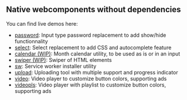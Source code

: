 ## Native webcomponents without dependencies

You can find live demos here:
- [password](https://nyrodev.github.io/webComps/nyro-password/): Input type password replacement to add show/hide functionnality
- [select](https://nyrodev.github.io/webComps/nyro-select/): Select replacement to add CSS and autocomplete feature
- [calendar (WIP)](https://nyrodev.github.io/webComps/nyro-calendar/): Month calendar utility, to be used as is or in an input
- [swiper (WIP)](https://nyrodev.github.io/webComps/nyro-swiper/): Swiper of HTML elements
- [sw](https://nyrodev.github.io/webComps/nyro-sw/): Service worker installer utility
- [upload](https://nyrodev.github.io/webComps/nyro-upload/): Uploading tool with multiple support and progress indicator
- [video](https://nyrodev.github.io/webComps/nyro-video/): Video player to customize button colors, supporting ads
- [videopls](https://nyrodev.github.io/webComps/nyro-videopls/): Video player with playlist to customize button colors, supporting ads

